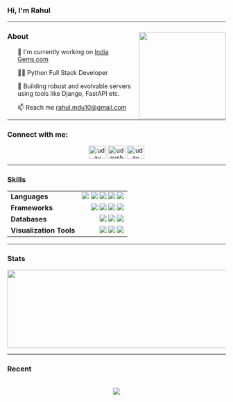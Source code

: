 <summary><h3>Hi, I'm Rahul</h3></summary>

<hr>

<summary>
    <img src="https://res.cloudinary.com/daimnidk6/image/upload/v1671628072/github-assets/me-moji_h0xgbp.png" width="200" align="right">
    <h3>About</h3>
    <ul>🌱 I'm currently working on <a href="https://github.com/codewthR/India_Gems.git">India Gems.com</a></ul>
    <ul>👨‍💻 Python Full Stack Developer</ul>
    <ul>💬 Building robust and evolvable servers using tools like Django, FastAPI etc.</ul>
    <ul>📫 Reach me <a href="mailto:rahul.mdu10@gmail.com">rahul.mdu10@gmail.com</a></ul>
</summary>

<hr>

<summary>
    <h3>Connect with me:</h3> 
    <div align="center">
    <p>
        <a href="https://linkedin.com/in/codewithr" target="blank"><img align="center" src="https://raw.githubusercontent.com/rahuldkjain/github-profile-readme-generator/master/src/images/icons/Social/linked-in-alt.svg" alt="uday sharma" height="30" width="40" /></a>
        <a href="https://instagram.com/rah_ul_12__" target="blank"><img align="center" src="https://raw.githubusercontent.com/rahuldkjain/github-profile-readme-generator/master/src/images/icons/Social/instagram.svg" alt="udaysharmaaaaa" height="30" width="40" /></a>
        <a href="https://www.youtube.com/c/codewthr" target="blank"><img align="center" src="https://raw.githubusercontent.com/rahuldkjain/github-profile-readme-generator/master/src/images/icons/Social/youtube.svg" alt="uday sharma" height="30" width="40" /></a>
    </p>
    </div>
</summary>

<hr>

<summary>
    <h3>Skills</h3>
    <div align="center">
        <table style="border: none; width: 100%;">
            <tr style="border: none;">
                <td style="border: none;"><b>Languages</b></td>
                <td align="right" style="border: none;">
                  <img src="https://img.shields.io/badge/Python-%233776ab?style=flat&logo=Python&logoColor=green">
                  <img src="https://img.shields.io/badge/HTML%20-whiteblack?style=flat&logoColor=blue">
                  <img src="https://img.shields.io/badge/R%20Programing-%238f00ff?style=flat&logo=R&logoColor=white">
                  <img src="https://img.shields.io/badge/C%2B%2B%20-black?style=flat&logo=c%2B%2B&logoColor=blue">
                  <img src="https://img.shields.io/badge/C%20-white?style=flat&logo=c">
                </td>
            </tr>
            <tr style="border: none;">
                <td style="border: none;"><b>Frameworks</b></td>
                <td align="right" style="border: none;">
                    <img src="https://img.shields.io/badge/TensorFlow-%23ffb800?style=flat&logo=TensorFlow&logoColor=white">
                    <img src="https://img.shields.io/badge/NumPy-yellow?style=flat&logo=numpy&logoColor=red">
                    <img src="https://img.shields.io/badge/Pandas-%23ff006d?style=flat&logo=Pandas&logoColor=white">
                    <img src="https://img.shields.io/badge/OpenCv-%238f00ff?style=flat&logo=OpenCv&logoColor=white">
                </td>
            </tr>
            <tr style="border: none;">
                <td style="border: none;"><b>Databases</b></td>
                <td align="right" style="border: none;">
                    <img src="https://img.shields.io/badge/MySQL-informational?style=flat&logo=mysql&logoColor=white&color=00758F&labelColor=00618A">
                  <img src="https://img.shields.io/badge/Apache%20-%23a42623?style=flat&logo=apache&logoColor=white">
                  <img src="https://img.shields.io/badge/MongoDB-%23ffff00?style=flat&logo=MongoDb&logoColor=red">
                </td>
            </tr>
            <tr style="border: none;">
                <td style="border: none;"><b>Visualization Tools</b></td>
              <td align="right" style="border: none;">
                <img src="https://img.shields.io/badge/MS%20Office-orange?style=flat&logo=Microsoft">
              <img src="https://img.shields.io/badge/Power%20Bi%20-yellow?style=flat&logo=powerbi">     
                 <img src="https://img.shields.io/badge/Tableau-white?style=flat&logo=Tableau&logoColor=darkred">
                </td>
            </tr>
        </table>
    </div>
</summary>

<hr>

<summary>
    <h3>Stats</h3>
    <p>
        <img width="800px" height="180" src="https://github-readme-stats.vercel.app/api/top-langs/?username=codewthr&size_weight=0.0005&count_weight=0.3&layout=compact&theme=vision-friendly-dark">
    </p>
</summary>

<hr>

<summary>
    <h3>Recent</h3><br>
    <div align="center">
        <img src="https://apple-music-cards.vercel.app/?" >
    </div>    
</summary>



